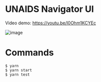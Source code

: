 # UNAIDS Navigator UI
Video demo: https://youtu.be/l0Ohm1KCYEc

![image](https://user-images.githubusercontent.com/2634482/142882247-ecc446d8-60fa-49e1-b77d-abd876489764.png)

# Commands
```
$ yarn
$ yarn start
$ yarn test
```
